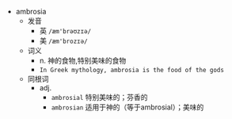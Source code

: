 - ambrosia
  - 发音
    - 英 `/æm'brəʊzɪə/`
    - 美 `/æm'brozɪə/`
  - 词义
    - n. 神的食物,特别美味的食物
    - `In Greek mythology, ambrosia is the food of the gods`
  - 同根词
    - adj.
      - `ambrosial` 特别美味的；芬香的
      - `ambrosian` 适用于神的（等于ambrosial）；美味的
